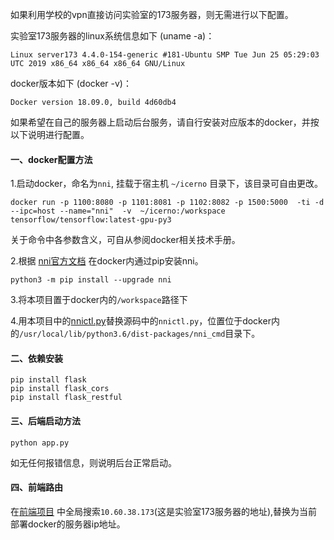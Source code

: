 如果利用学校的vpn直接访问实验室的173服务器，则无需进行以下配置。

实验室173服务器的linux系统信息如下 (uname -a)：

```
Linux server173 4.4.0-154-generic #181-Ubuntu SMP Tue Jun 25 05:29:03 UTC 2019 x86_64 x86_64 x86_64 GNU/Linux
```

docker版本如下 (docker -v)：

```
Docker version 18.09.0, build 4d60db4
```


如果希望在自己的服务器上启动后台服务，请自行安装对应版本的docker，并按以下说明进行配置。

#### 一、docker配置方法
1.启动docker，命名为```nni```, 挂载于宿主机 ```~/icerno``` 目录下，该目录可自由更改。

```
docker run -p 1100:8080 -p 1101:8081 -p 1102:8082 -p 1500:5000  -ti -d --ipc=host --name="nni"  -v  ~/icerno:/workspace tensorflow/tensorflow:latest-gpu-py3
```

关于命令中各参数含义，可自从参阅docker相关技术手册。 

2.根据 [nni官方文档](https://github.com/microsoft/nni/blob/master/README.md) 在docker内通过pip安装nni。

```
python3 -m pip install --upgrade nni
```


3.将本项目置于docker内的```/workspace```路径下

4.用本项目中的[nnictl.py](https://github.com/XLab-Tongji/NNIFlaskBackend/blob/master/nnictl.py)替换源码中的```nnictl.py```，位置位于docker内的```/usr/local/lib/python3.6/dist-packages/nni_cmd```目录下。



#### 二、依赖安装
```
pip install flask
pip install flask_cors
pip install flask_restful

```

#### 三、后端启动方法
```
python app.py
```
如无任何报错信息，则说明后台正常启动。

#### 四、前端路由
在[前端项目](https://github.com/XLab-Tongji/NNIFrontend) 中全局搜索`10.60.38.173`(这是实验室173服务器的地址),替换为当前部署docker的服务器ip地址。